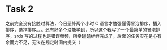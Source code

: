 # Task 2

之前完全没有接触过算法，今日恶补两个小时 C 语言才勉强懂得冒泡排序，插入排序，选择排序。。。还有好多个没能学到，所以这个我写了一个最简单的冒泡排序，srds 写的过程也是错误频频，所幸磕磕绊绊完成了，后面的任务实在是心有余而力不足，无法在规定时间内提交（
